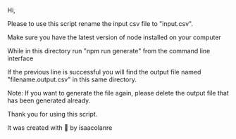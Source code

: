 Hi,

Please to use this script rename the input csv file to "input.csv".

Make sure you have the latest version of node installed on your computer

While in this directory run "npm run generate" from the command line interface

If the previous line is successful you will find the output file named "filename.output.csv" in this same directory.

Note: If you want to generate the file again, please delete the output file that has been generated already.

Thank you for using this script.

It was created with 🤍 by isaacolanre
